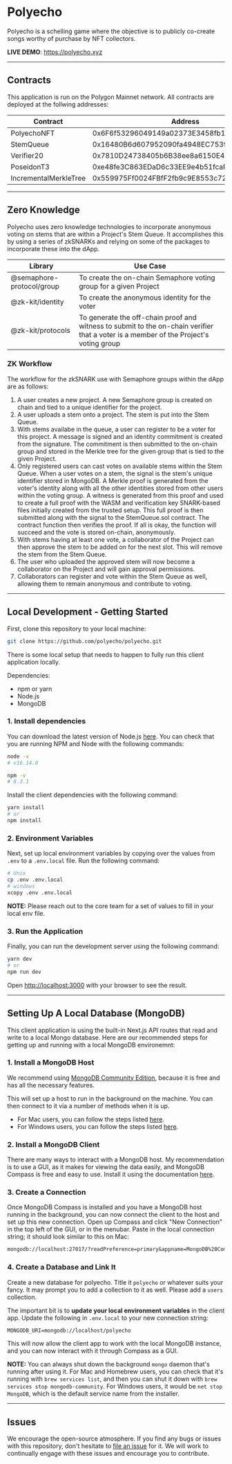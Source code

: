 # Polyecho

Polyecho is a schelling game where the objective is to publicly co-create songs worthy of purchase by NFT collectors.

**LIVE DEMO**: <https://polyecho.xyz>

---

## Contracts

This application is run on the Polygon Mainnet network.  All contracts are deployed at the follwing addresses:

| Contract      | Address |
| ----------- | ----------- |
| PolyechoNFT | 0x6F6f53296049149a02373E3458fb105171481268 |
| StemQueue | 0x16480B6d607952090fa4948EC75395659cC7D32A |
| Verifier20 | 0x7810D24738405b6B38ee8a6150E438Bc57595029 |
| PoseidonT3 | 0xe48fe3C863EDaD6c33EE9e4b51fcaFf5d48Ca9D3 |
| IncrementalMerkleTree | 0x559975Ff0024FBfF2fb9c9E8553c7263F691515d |

---

## Zero Knowledge

Polyecho uses zero knowledge technologies to incorporate anonymous voting on stems that are within a Project's Stem Queue.  It accomplishes this by using a series of zkSNARKs and relying on some of the packages to incorporate these into the dApp.

| Library      | Use Case |
| ----------- | ----------- |
| @semaphore-protocol/group | To create the on-chain Semaphore voting group for a given Project |
| @zk-kit/identity | To create the anonymous identity for the voter |
| @zk-kit/protocols | To generate the off-chain proof and witness to submit to the on-chain verifier that a voter is a member of the Project's voting group |

### ZK Workflow

The workflow for the zkSNARK use with Semaphore groups within the dApp are as follows:

1. A user creates a new project.  A new Semaphore group is created on chain and tied to a unique identifier for the project.
2. A user uploads a stem onto a project.  The stem is put into the Stem Queue.
3. With stems availabe in the queue, a user can register to be a voter for this project.  A message is signed and an identity commitment is created from the signature.  The commitment is then submitted to the on-chain group and stored in the Merkle tree for the given group that is tied to the given Project.
4. Only registered users can cast votes on available stems within the Stem Queue.  When a user votes on a stem, the signal is the stem's unique identifier stored in MongoDB.  A Merkle proof is generated from the voter's identity along with all the other identities stored from other users within the voting group. A witness is generated from this proof and used to create a full proof with the WASM and verification key SNARK-based files initially created from the trusted setup. This full proof is then submitted along with the signal to the StemQueue.sol contract.  The contract function then verifies the proof.  If all is okay, the function will succeed and the vote is stored on-chain, anonymously.
5. With stems having at least one vote, a collaborator of the Project can then approve the stem to be added on for the next slot.  This will remove the stem from the Stem Queue.
6. The user who uploaded the approved stem will now become a collaborator on the Project and will gain approval permissions.
7. Collaborators can register and vote within the Stem Queue as well, allowing them to remain anonymous and contribute to voting.

---

## Local Development - Getting Started

First, clone this repository to your local machine:

```bash
git clone https://github.com/polyecho/polyecho.git
```

There is some local setup that needs to happen to fully run this client application locally.

Dependencies:

- npm or yarn
- Node.js
- MongoDB

### 1. Install dependencies

You can download the latest version of Node.js [here](https://nodejs.org/en/download/).  You can check that you are running NPM and Node with the following commands:

```bash
node -v
# v16.14.0

npm -v
# 8.3.1
```

Install the client dependencies with the following command:

```bash
yarn install
# or
npm install
```

### 2. Environment Variables

Next, set up local environment variables by copying over the values from `.env` to a `.env.local` file. Run the following command:

```bash
# Unix
cp .env .env.local
# windows
xcopy .env .env.local
```

**NOTE:** Please reach out to the core team for a set of values to fill in your local env file.

### 3. Run the Application

Finally, you can run the development server using the following command:

```bash
yarn dev
# or
npm run dev
```

Open [http://localhost:3000](http://localhost:3000) with your browser to see the result.

---

## Setting Up A Local Database (MongoDB)

This client application is using the built-in Next.js API routes that read and write to a local Mongo database. Here are our recommended steps for getting up and running with a local MongoDB environemnt:

### 1. Install a MongoDB Host

We recommend using [MongoDB Community Edition](https://docs.mongodb.com/manual/administration/install-community/), because it is free and has all the necessary features.

This will set up a host to run in the background on the machine. You can then connect to it via a number of methods when it is up.

- For Mac users, you can follow the steps listed [here](https://medium.com/macoclock/setup-mongodb-on-macos-94e0c687c649).
- For Windows users, you can follow the steps listed [here](https://medium.com/stackfame/run-mongodb-as-a-service-in-windows-b0acd3a4b712).

### 2. Install a MongoDB Client

There are many ways to interact with a MongoDB host. My recommendation is to use a GUI, as it makes for viewing the data easily, and MongoDB Compass is free and easy to use. Install it using the documentation [here](https://docs.mongodb.com/compass/current/install/).

### 3. Create a Connection

Once MongoDB Compass is installed and you have a MongoDB host running in the background, you can now connect the client to the host and set up this new connection. Open up Compass and click "New Connection" in the top left of the GUI, or in the menubar. Paste in the local connection string; it should look similar to this on Mac:

```txt
mongodb://localhost:27017/?readPreference=primary&appname=MongoDB%20Compass&ssl=false
```

### 4. Create a Database and Link It

Create a new database for polyecho. Title it `polyecho` or whatever suits your fancy. It may prompt you to add a collection to it as well.  Please add a `users` collection.

The important bit is to **update your local environment variables** in the client app. Update the following in `.env.local` to your new connection string:

```txt
MONGODB_URI=mongodb://localhost/polyecho
```

This will now allow the client app to work with the local MongoDB instance, and you can now interact with it through Compass as a GUI.

**NOTE:** You can always shut down the background `mongo` daemon that's running after using it. For Mac and Homebrew users, you can check that it's running with `brew services list`, and then you can shut it down with `brew services stop mongodb-community`. For Windows users, it would be `net stop MongoDB`, which is the default service name from the installer.

---

## Issues

We encourage the open-source atmosphere. If you find any bugs or issues with this repository, don't hesitate to [file an issue](https://github.com/polyecho/polyecho/issues/new) for it. We will work to continually engage with these issues and encourage you to contribute.
